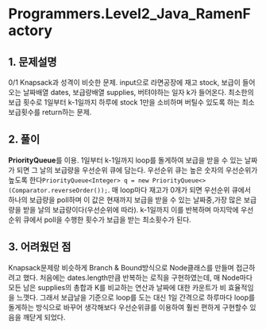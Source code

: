 # Programmers.Level2_Java_RamenFactory

## 1. 문제설명
0/1 Knapsack과 성격이 비슷한 문제. input으로 라면공장에 재고 stock, 보급이 들어오는 날짜배열 dates, 보급량배열 supplies, 버텨야하는 일자 k가 들어온다. 최소한의 보급 횟수로 1일부터 k-1일까지 하루에 stock 1만을 소비하며 버틸수 있도록 하는 최소 보급횟수를 return하는 문제. 

## 2. 풀이
**PriorityQueue**를 이용. 1일부터 k-1일까지 loop를 돌게하여 보급을 받을 수 있는 날짜가 되면 그 날의 보급량을 우선순위 큐에 담는다. 우선순위 큐는 높은 숫자의 우선순위가 높도록 한다```PriorityQueue<Integer> q = new PriorityQueue<>(Comparator.reverseOrder());```. 매 loop마다 재고가 0개가 되면 우선순위 큐에서 하나의 보급량을 poll하며 이 값은 현재까지 보급을 받을 수 있는 날짜중,가장 많은 보급량을 받을 날의 보급량이다(우선순위에 따라). k-1일까지 이를 반복하며 마지막에 우선순위 큐에서 poll을 수행한 횟수가 보급을 받는 최소횟수가 된다.

## 3. 어려웠던 점
Knapsack문제랑 비슷하게 Branch & Bound방식으로 Node클래스를 만들며 접근하려고 했다. 처음에는 dates.length만큼 반복하는 로직을 구현하였는데, 매 Node마다 모든 남은 supplies의 총합과 K를 비교하는 연산과 날짜에 대한 카운트가 비 효율적임을 느꼇다. 그래서 보급날을 기준으로 loop를 도는 대신 1일 간격으로 하루마다 loop를 돌게하는 방식으로 바꾸어 생각해보다 우선순위큐를 이용하여 훨씬 편하게 구현할수 있음을 깨닫게 되었다.
